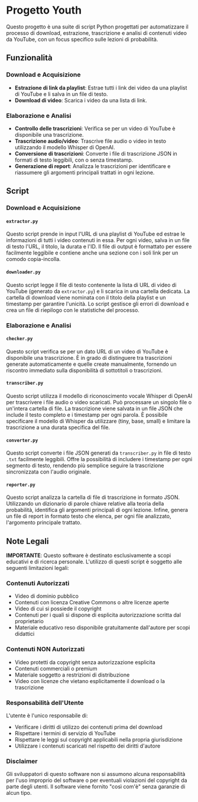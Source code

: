 # Progetto Youth

Questo progetto è una suite di script Python progettati per automatizzare il processo di download, estrazione, trascrizione e analisi di contenuti video da YouTube, con un focus specifico sulle lezioni di probabilità.

## Funzionalità

### Download e Acquisizione
- **Estrazione di link da playlist**: Estrae tutti i link dei video da una playlist di YouTube e li salva in un file di testo.
- **Download di video**: Scarica i video da una lista di link.

### Elaborazione e Analisi
- **Controllo delle trascrizioni**: Verifica se per un video di YouTube è disponibile una trascrizione.
- **Trascrizione audio/video**: Trascrive file audio o video in testo utilizzando il modello Whisper di OpenAI.
- **Conversione di trascrizioni**: Converte i file di trascrizione JSON in formati di testo leggibili, con o senza timestamp.
- **Generazione di report**: Analizza le trascrizioni per identificare e riassumere gli argomenti principali trattati in ogni lezione.

## Script

### Download e Acquisizione

#### `extractor.py`

Questo script prende in input l'URL di una playlist di YouTube ed estrae le informazioni di tutti i video contenuti in essa. Per ogni video, salva in un file di testo l'URL, il titolo, la durata e l'ID. Il file di output è formattato per essere facilmente leggibile e contiene anche una sezione con i soli link per un comodo copia-incolla.

#### `downloader.py`

Questo script legge il file di testo contenente la lista di URL di video di YouTube (generato da `extractor.py`) e li scarica in una cartella dedicata. La cartella di download viene nominata con il titolo della playlist e un timestamp per garantire l'unicità. Lo script gestisce gli errori di download e crea un file di riepilogo con le statistiche del processo.

### Elaborazione e Analisi

#### `checker.py`

Questo script verifica se per un dato URL di un video di YouTube è disponibile una trascrizione. È in grado di distinguere tra trascrizioni generate automaticamente e quelle create manualmente, fornendo un riscontro immediato sulla disponibilità di sottotitoli o trascrizioni.

#### `transcriber.py`

Questo script utilizza il modello di riconoscimento vocale Whisper di OpenAI per trascrivere i file audio o video scaricati. Può processare un singolo file o un'intera cartella di file. La trascrizione viene salvata in un file JSON che include il testo completo e i timestamp per ogni parola. È possibile specificare il modello di Whisper da utilizzare (tiny, base, small) e limitare la trascrizione a una durata specifica del file.

#### `converter.py`

Questo script converte i file JSON generati da `transcriber.py` in file di testo `.txt` facilmente leggibili. Offre la possibilità di includere i timestamp per ogni segmento di testo, rendendo più semplice seguire la trascrizione sincronizzata con l'audio originale.

#### `reporter.py`

Questo script analizza la cartella di file di trascrizione in formato JSON. Utilizzando un dizionario di parole chiave relative alla teoria della probabilità, identifica gli argomenti principali di ogni lezione. Infine, genera un file di report in formato testo che elenca, per ogni file analizzato, l'argomento principale trattato.

## Note Legali

**IMPORTANTE**: Questo software è destinato esclusivamente a scopi educativi e di ricerca personale. L'utilizzo di questi script è soggetto alle seguenti limitazioni legali:

### Contenuti Autorizzati
- Video di dominio pubblico
- Contenuti con licenza Creative Commons o altre licenze aperte
- Video di cui si possiede il copyright
- Contenuti per i quali si dispone di esplicita autorizzazione scritta dal proprietario
- Materiale educativo reso disponibile gratuitamente dall'autore per scopi didattici

### Contenuti NON Autorizzati
- Video protetti da copyright senza autorizzazione esplicita
- Contenuti commerciali o premium
- Materiale soggetto a restrizioni di distribuzione
- Video con licenze che vietano esplicitamente il download o la trascrizione

### Responsabilità dell'Utente
L'utente è l'unico responsabile di:
- Verificare i diritti di utilizzo dei contenuti prima del download
- Rispettare i termini di servizio di YouTube
- Rispettare le leggi sul copyright applicabili nella propria giurisdizione
- Utilizzare i contenuti scaricati nel rispetto dei diritti d'autore

### Disclaimer
Gli sviluppatori di questo software non si assumono alcuna responsabilità per l'uso improprio del software o per eventuali violazioni del copyright da parte degli utenti. Il software viene fornito "così com'è" senza garanzie di alcun tipo.

